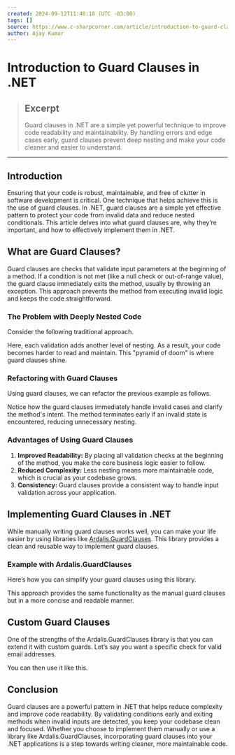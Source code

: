 ```yaml
---
created: 2024-09-12T11:40:18 (UTC -03:00)
tags: []
source: https://www.c-sharpcorner.com/article/introduction-to-guard-clauses-in-net/?ref=dailydev
author: Ajay Kumar
---
```


# Introduction to Guard Clauses in .NET

> ## Excerpt
> Guard clauses in .NET are a simple yet powerful technique to improve code readability and maintainability. By handling errors and edge cases early, guard clauses prevent deep nesting and make your code cleaner and easier to understand.

---
## Introduction

Ensuring that your code is robust, maintainable, and free of clutter in software development is critical. One technique that helps achieve this is the use of guard clauses. In .NET, guard clauses are a simple yet effective pattern to protect your code from invalid data and reduce nested conditionals. This article delves into what guard clauses are, why they’re important, and how to effectively implement them in .NET.

## What are Guard Clauses?

Guard clauses are checks that validate input parameters at the beginning of a method. If a condition is not met (like a null check or out-of-range value), the guard clause immediately exits the method, usually by throwing an exception. This approach prevents the method from executing invalid logic and keeps the code straightforward.

### The Problem with Deeply Nested Code

Consider the following traditional approach.

Here, each validation adds another level of nesting. As a result, your code becomes harder to read and maintain. This "pyramid of doom" is where guard clauses shine.

### Refactoring with Guard Clauses

Using guard clauses, we can refactor the previous example as follows.

Notice how the guard clauses immediately handle invalid cases and clarify the method's intent. The method terminates early if an invalid state is encountered, reducing unnecessary nesting.

### Advantages of Using Guard Clauses

1.  **Improved Readability:** By placing all validation checks at the beginning of the method, you make the core business logic easier to follow.
2.  **Reduced Complexity:** Less nesting means more maintainable code, which is crucial as your codebase grows.
3.  **Consistency:** Guard clauses provide a consistent way to handle input validation across your application.

## Implementing Guard Clauses in .NET

While manually writing guard clauses works well, you can make your life easier by using libraries like [Ardalis.GuardClauses](https://github.com/ardalis/GuardClauses). This library provides a clean and reusable way to implement guard clauses.

### Example with Ardalis.GuardClauses

Here’s how you can simplify your guard clauses using this library.

This approach provides the same functionality as the manual guard clauses but in a more concise and readable manner.

## Custom Guard Clauses

One of the strengths of the Ardalis.GuardClauses library is that you can extend it with custom guards. Let’s say you want a specific check for valid email addresses.

You can then use it like this.

## Conclusion

Guard clauses are a powerful pattern in .NET that helps reduce complexity and improve code readability. By validating conditions early and exiting methods when invalid inputs are detected, you keep your codebase clean and focused. Whether you choose to implement them manually or use a library like Ardalis.GuardClauses, incorporating guard clauses into your .NET applications is a step towards writing cleaner, more maintainable code.
